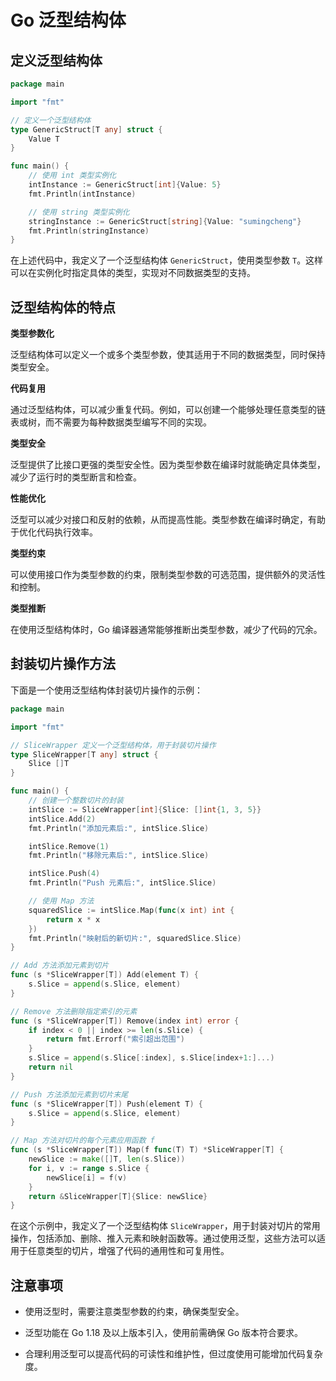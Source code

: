 # Go 泛型结构体

## 定义泛型结构体

```go
package main

import "fmt"

// 定义一个泛型结构体
type GenericStruct[T any] struct {
    Value T
}

func main() {
    // 使用 int 类型实例化
    intInstance := GenericStruct[int]{Value: 5}
    fmt.Println(intInstance)

    // 使用 string 类型实例化
    stringInstance := GenericStruct[string]{Value: "sumingcheng"}
    fmt.Println(stringInstance)
}
```

在上述代码中，我定义了一个泛型结构体 `GenericStruct`，使用类型参数 `T`。这样可以在实例化时指定具体的类型，实现对不同数据类型的支持。

## 泛型结构体的特点

**类型参数化**

泛型结构体可以定义一个或多个类型参数，使其适用于不同的数据类型，同时保持类型安全。

**代码复用**

通过泛型结构体，可以减少重复代码。例如，可以创建一个能够处理任意类型的链表或树，而不需要为每种数据类型编写不同的实现。

**类型安全**

泛型提供了比接口更强的类型安全性。因为类型参数在编译时就能确定具体类型，减少了运行时的类型断言和检查。

**性能优化**

泛型可以减少对接口和反射的依赖，从而提高性能。类型参数在编译时确定，有助于优化代码执行效率。

**类型约束**

可以使用接口作为类型参数的约束，限制类型参数的可选范围，提供额外的灵活性和控制。

**类型推断**

在使用泛型结构体时，Go 编译器通常能够推断出类型参数，减少了代码的冗余。

## 封装切片操作方法

下面是一个使用泛型结构体封装切片操作的示例：

```go
package main

import "fmt"

// SliceWrapper 定义一个泛型结构体，用于封装切片操作
type SliceWrapper[T any] struct {
    Slice []T
}

func main() {
    // 创建一个整数切片的封装
    intSlice := SliceWrapper[int]{Slice: []int{1, 3, 5}}
    intSlice.Add(2)
    fmt.Println("添加元素后:", intSlice.Slice)

    intSlice.Remove(1)
    fmt.Println("移除元素后:", intSlice.Slice)

    intSlice.Push(4)
    fmt.Println("Push 元素后:", intSlice.Slice)

    // 使用 Map 方法
    squaredSlice := intSlice.Map(func(x int) int {
        return x * x
    })
    fmt.Println("映射后的新切片:", squaredSlice.Slice)
}

// Add 方法添加元素到切片
func (s *SliceWrapper[T]) Add(element T) {
    s.Slice = append(s.Slice, element)
}

// Remove 方法删除指定索引的元素
func (s *SliceWrapper[T]) Remove(index int) error {
    if index < 0 || index >= len(s.Slice) {
        return fmt.Errorf("索引超出范围")
    }
    s.Slice = append(s.Slice[:index], s.Slice[index+1:]...)
    return nil
}

// Push 方法添加元素到切片末尾
func (s *SliceWrapper[T]) Push(element T) {
    s.Slice = append(s.Slice, element)
}

// Map 方法对切片的每个元素应用函数 f
func (s *SliceWrapper[T]) Map(f func(T) T) *SliceWrapper[T] {
    newSlice := make([]T, len(s.Slice))
    for i, v := range s.Slice {
        newSlice[i] = f(v)
    }
    return &SliceWrapper[T]{Slice: newSlice}
}
```

在这个示例中，我定义了一个泛型结构体 `SliceWrapper`，用于封装对切片的常用操作，包括添加、删除、推入元素和映射函数等。通过使用泛型，这些方法可以适用于任意类型的切片，增强了代码的通用性和可复用性。

## 注意事项

- 使用泛型时，需要注意类型参数的约束，确保类型安全。

- 泛型功能在 Go 1.18 及以上版本引入，使用前需确保 Go 版本符合要求。

- 合理利用泛型可以提高代码的可读性和维护性，但过度使用可能增加代码复杂度。
